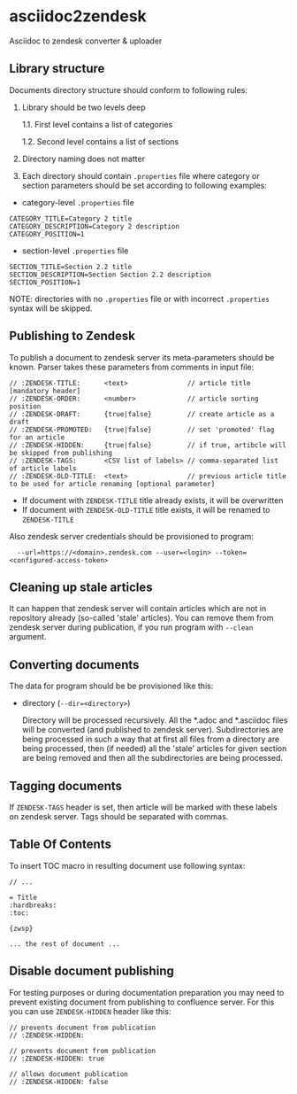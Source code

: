 # asciidoc2zendesk
Asciidoc to zendesk converter & uploader

## Library structure
Documents directory structure should conform to following rules:
1. Library should be two levels deep 

    1.1. First level contains a list of categories

    1.2. Second level contains a list of sections

2. Directory naming does not matter 

3. Each directory should contain `.properties` file where category or section parameters should be set 
according to following examples:

* category-level `.properties` file
```
CATEGORY_TITLE=Category 2 title
CATEGORY_DESCRIPTION=Category 2 description
CATEGORY_POSITION=1
```

* section-level `.properties` file
```
SECTION_TITLE=Section 2.2 title
SECTION_DESCRIPTION=Section Section 2.2 description
SECTION_POSITION=1
```

NOTE: directories with no `.properties` file or with incorrect `.properties` syntax will be skipped. 

## Publishing to Zendesk
To publish a document to zendesk server its meta-parameters should be known.
Parser takes these parameters from comments in input file:

```
// :ZENDESK-TITLE:      <text>               // article title [mandatory header]
// :ZENDESK-ORDER:      <number>             // article sorting position 
// :ZENDESK-DRAFT:      {true|false}         // create article as a draft
// :ZENDESK-PROMOTED:   {true|false}         // set 'promoted' flag for an article    
// :ZENDESK-HIDDEN:     {true|false}         // if true, artibcle will be skipped from publishing
// :ZENDESK-TAGS:       <CSV list of labels> // comma-separated list of article labels
// :ZENDESK-OLD-TITLE:  <text>               // previous article title to be used for article renaming [optional parameter]
```

- If document with `ZENDESK-TITLE` title already exists, it will be overwritten
- If document with `ZENDESK-OLD-TITLE` title exists, it will be renamed to `ZENDESK-TITLE` 

Also zendesk server credentials should be provisioned to program:

```
  --url=https://<domain>.zendesk.com --user=<login> --token=<configured-access-token>
```

## Cleaning up stale articles
It can happen that zendesk server will contain articles which are not in repository already (so-called 'stale' articles).
You can remove them from zendesk server during publication, if you run program with `--clean` argument. 

## Converting documents
The data for program should be be provisioned like this:
    
- directory (`--dir=<directory>`)
    
    Directory will be processed recursively. All the *.adoc and *.asciidoc files will be converted (and published to 
    zendesk server). Subdirectories are being processed in such a way that at first all files from a directory are being 
    processed, then (if needed) all the 'stale' articles for given section are being removed and then all the 
    subdirectories are being processed. 
    
## Tagging documents
If `ZENDESK-TAGS` header is set, then article will be marked with these labels on zendesk server. Tags 
should be separated with commas.


## Table Of Contents
To insert TOC macro in resulting document use following syntax:

```
// ...

= Title
:hardbreaks:
:toc:

{zwsp}

... the rest of document ...
```

## Disable document publishing
For testing purposes or during documentation preparation you may need to prevent existing document
from publishing to confluence server. For this you can use `ZENDESK-HIDDEN` header like this:
```
// prevents document from publication
// :ZENDESK-HIDDEN:    
```

```
// prevents document from publication
// :ZENDESK-HIDDEN: true    
```

```
// allows document publication
// :ZENDESK-HIDDEN: false
```
